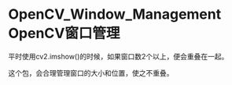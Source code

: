 # OpenCV_Window_Management OpenCV窗口管理

平时使用cv2.imshow()的时候，如果窗口数2个以上，便会重叠在一起。

这个包，会合理管理窗口的大小和位置，使之不重叠。
